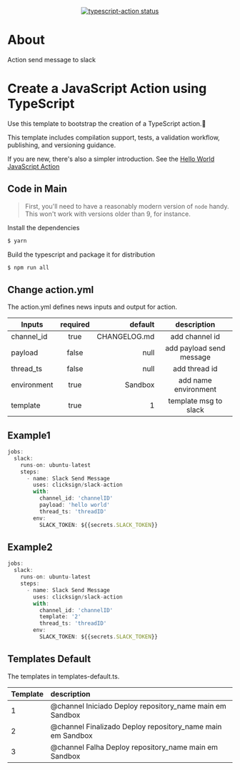 <p align="center">
  <a href="https://github.com/actions/typescript-action/actions"><img alt="typescript-action status" src="https://github.com/actions/typescript-action/workflows/build-test/badge.svg"></a>
</p>

# About

Action send message to slack

# Create a JavaScript Action using TypeScript

Use this template to bootstrap the creation of a TypeScript action.:rocket:

This template includes compilation support, tests, a validation workflow, publishing, and versioning guidance.

If you are new, there's also a simpler introduction.  See the [Hello World JavaScript Action](https://github.com/actions/hello-world-javascript-action)

## Code in Main

> First, you'll need to have a reasonably modern version of `node` handy. This won't work with versions older than 9, for instance.

Install the dependencies
```bash
$ yarn
```

Build the typescript and package it for distribution
```bash
$ npm run all
```

## Change action.yml

The action.yml defines news inputs and output for action.

| Inputs                       |   required    |    default   |                  description                  |
|------------------------------|:-------------:|-------------:|:---------------------------------------------:|
| channel_id                   | true          | CHANGELOG.md | add channel id                                |
| payload                      | false         | null         | add payload send message                      |
| thread_ts                    | false         | null         | add thread id                                 |
| environment                  | true          | Sandbox      | add name environment                          |
| template                     | true          | 1            | template msg to slack                         |


## Example1

```javascript
jobs:
  slack:
    runs-on: ubuntu-latest
    steps:
      - name: Slack Send Message
        uses: clicksign/slack-action
        with:
          channel_id: 'channelID'
          payload: 'hello world'
          thread_ts: 'threadID'
        env:
          SLACK_TOKEN: ${{secrets.SLACK_TOKEN}}
```

## Example2

```javascript
jobs:
  slack:
    runs-on: ubuntu-latest
    steps:
      - name: Slack Send Message
        uses: clicksign/slack-action
        with:
          channel_id: 'channelID'
          template: '2'
          thread_ts: 'threadID'
        env:
          SLACK_TOKEN: ${{secrets.SLACK_TOKEN}}
```

## Templates Default

The templates in templates-default.ts.

| Template |                        description                                 |
|----------|:-------------------------------------------------------------------|
| 1        | @channel Iniciado Deploy repository_name main em Sandbox           |
| 2        | @channel Finalizado Deploy repository_name main em Sandbox         |
| 3        | @channel Falha Deploy repository_name main em Sandbox              |
